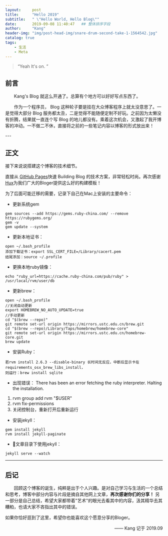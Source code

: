 ```yaml
---
layout:     post
title:      "Hello 2019"
subtitle:   " \"Hello World, Hello Blog\""
date:       2019-09-08 11:40:47   ## 整体排序字段
author:     "Kang"
header-img: "img/post-head-img/snare-drum-second-take-1-1564542.jpg"
catalog: true
tags:
    - 生活
    - Meta
---
```


> “Yeah It's on. ”


## 前言

&emsp;&emsp;Kang's Blog 就这么开通了。总算有个地方可以好好写点东西了。


&emsp;&emsp;作为一个程序员， Blog 这种轮子要是挂在大众博客程序上就太没意思了。一是觉得大部分 Blog 服务都太丑，二是觉得不能随便定制不好玩。之前因为太懒没有折腾，结果就一直连个写 Blog 的地儿都没有。乘着这次机会，又激起了我开博客的冲动。一不做二不休，直接将之前的一些笔记内容以博客的形式放出来！


<p id = "build"></p>
---

## 正文

接下来说说搭建这个博客的技术细节。  

直接从 [GitHub Pages](https://github.com/Huxpro/huxpro.github.io)快速 Building Blog 的技术方案，非常轻松时尚。再次感谢[Hux](http://huxpro.coding.me/)为我们广大的Bloger提供这么好的构建模板！

为了后面可能迁移的需要，记录下自己在Mac上安装的主要命令：

* 更新系统gem
```shell
gem sources --add https://gems.ruby-china.com/ --remove https://rubygems.org/
gem -v
gem update --system
```

* 更新本地证书：
```shell
open ~/.bash_profile
添加下载证书：export SSL_CERT_FILE=/Library/cacert.pem
结尾添加：source ~/.profile
```

* 更换本地ruby镜像：
```shell
echo "ruby_url=https://cache.ruby-china.com/pub/ruby" > /usr/local/rvm/user/db
```

* 更新brew：
```shell
open ~/.bash_profile
//关闭自动更新
export HOMEBREW_NO_AUTO_UPDATE=true
//手动更新
cd "$(brew --repo)"
git remote set-url origin https://mirrors.ustc.edu.cn/brew.git
cd "$(brew --repo)/Library/Taps/homebrew/homebrew-core"
git remote set-url origin https://mirrors.ustc.edu.cn/homebrew-core.git
brew update
```

* 安装Ruby：
```shell
若rvm install 2.6.3 --disable-binary 长时间无反应，中断后显示卡在requirements_osx_brew_libs_install，
则运行：brew install sqlite
```

* 出现错误：
There has been an error fetching the ruby interpreter. Halting the installation.
1. rvm group add rvm "$USER"
2. rvm fix-permissions
3. 关闭控制台，重新打开后重新运行


* 安装jekyll：
```shell
gem install jekyll
rvm install jekyll-paginate
```

* 文章目录下使用jekyll：
```shell
jekyll serve --watch
```

---

## 后记

&emsp;&emsp;回顾这个博客的诞生，纯粹是出于个人兴趣。是对自己学习与生活的一个总结和思考，博客中部分内容与片段是摘自其他网上文章，**再次感谢你们的分享！** 另一部分是自己总结，希望大家都带着"艺术"的眼光去看其中的内容，汲其精华去其糟粕，也请大家不吝指出其中的错误。

如果你恰好逛到了这里，希望你也能喜欢这个愿意分享的Bloger。

<div style="text-align: right">—— Kang 记于 2019.09 </div>
